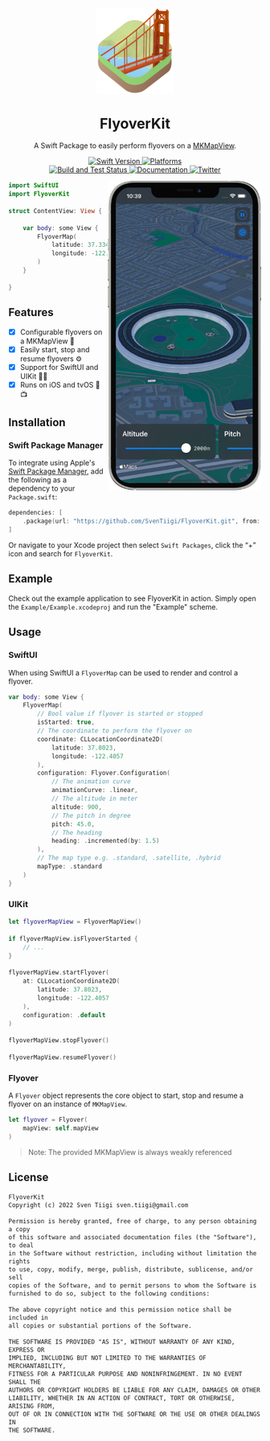 <br/>

<p align="center">
    <img src="Assets/logo.png" width="30%" alt="logo">
</p>

<h1 align="center">
    FlyoverKit
</h1>

<p align="center">
    A Swift Package to easily perform flyovers on a <a href="https://developer.apple.com/documentation/mapkit/mkmapview">MKMapView</a>.
</p>

<p align="center">
   <a href="https://swiftpackageindex.com/SvenTiigi/FlyoverKit">
    <img src="https://img.shields.io/endpoint?url=https%3A%2F%2Fswiftpackageindex.com%2Fapi%2Fpackages%2FSvenTiigi%2FFlyoverKit%2Fbadge%3Ftype%3Dswift-versions" alt="Swift Version">
   </a>
   <a href="https://swiftpackageindex.com/SvenTiigi/FlyoverKit">
    <img src="https://img.shields.io/endpoint?url=https%3A%2F%2Fswiftpackageindex.com%2Fapi%2Fpackages%2FSvenTiigi%2FFlyoverKit%2Fbadge%3Ftype%3Dplatforms" alt="Platforms">
   </a>
   <br/>
   <a href="https://github.com/SvenTiigi/FlyoverKit/actions/workflows/build_and_test.yml">
       <img src="https://github.com/SvenTiigi/FlyoverKit/actions/workflows/build_and_test.yml/badge.svg" alt="Build and Test Status">
   </a>
   <a href="https://sventiigi.github.io/FlyoverKit/documentation/flyoverkit/">
       <img src="https://img.shields.io/badge/Documentation-DocC-blue" alt="Documentation">
   </a>
   <a href="https://twitter.com/SvenTiigi/">
      <img src="https://img.shields.io/badge/Twitter-@SvenTiigi-blue.svg?style=flat" alt="Twitter">
   </a>
</p>

<img align="right" width="307" src="Assets/example-app.png" alt="Example application">

```swift
import SwiftUI
import FlyoverKit

struct ContentView: View {

    var body: some View {
        FlyoverMap(
            latitude: 37.3348,
            longitude: -122.0090
        )
    }

}
```

## Features

- [x] Configurable flyovers on a MKMapView 🚁
- [x] Easily start, stop and resume flyovers ⚙️
- [x] Support for SwiftUI and UIKit 🧑‍🎨
- [x] Runs on iOS and tvOS 📱 📺

## Installation

### Swift Package Manager

To integrate using Apple's [Swift Package Manager](https://swift.org/package-manager/), add the following as a dependency to your `Package.swift`:

```swift
dependencies: [
    .package(url: "https://github.com/SvenTiigi/FlyoverKit.git", from: "2.0.0")
]
```

Or navigate to your Xcode project then select `Swift Packages`, click the “+” icon and search for `FlyoverKit`.

## Example

Check out the example application to see FlyoverKit in action. Simply open the `Example/Example.xcodeproj` and run the "Example" scheme.

## Usage

### SwiftUI

When using SwiftUI a `FlyoverMap` can be used to render and control a flyover.

```swift
var body: some View {
    FlyoverMap(
        // Bool value if flyover is started or stopped
        isStarted: true,
        // The coordinate to perform the flyover on
        coordinate: CLLocationCoordinate2D(
            latitude: 37.8023,
            longitude: -122.4057
        ),
        configuration: Flyover.Configuration(
            // The animation curve
            animationCurve: .linear,
            // The altitude in meter
            altitude: 900,
            // The pitch in degree
            pitch: 45.0,
            // The heading
            heading: .incremented(by: 1.5)
        ),
        // The map type e.g. .standard, .satellite, .hybrid
        mapType: .standard
    )
}
```

### UIKit

```swift
let flyoverMapView = FlyoverMapView()

if flyoverMapView.isFlyoverStarted {
    // ...
}

flyoverMapView.startFlyover(
    at: CLLocationCoordinate2D(
        latitude: 37.8023,
        longitude: -122.4057
    ),
    configuration: .default
)

flyoverMapView.stopFlyover()

flyoverMapView.resumeFlyover()
```

### Flyover

A `Flyover` object represents the core object to start, stop and resume a flyover on an instance of `MKMapView`.

```swift
let flyover = Flyover(
    mapView: self.mapView
)
```

> Note: The provided MKMapView is always weakly referenced

## License

```
FlyoverKit
Copyright (c) 2022 Sven Tiigi sven.tiigi@gmail.com

Permission is hereby granted, free of charge, to any person obtaining a copy
of this software and associated documentation files (the "Software"), to deal
in the Software without restriction, including without limitation the rights
to use, copy, modify, merge, publish, distribute, sublicense, and/or sell
copies of the Software, and to permit persons to whom the Software is
furnished to do so, subject to the following conditions:

The above copyright notice and this permission notice shall be included in
all copies or substantial portions of the Software.

THE SOFTWARE IS PROVIDED "AS IS", WITHOUT WARRANTY OF ANY KIND, EXPRESS OR
IMPLIED, INCLUDING BUT NOT LIMITED TO THE WARRANTIES OF MERCHANTABILITY,
FITNESS FOR A PARTICULAR PURPOSE AND NONINFRINGEMENT. IN NO EVENT SHALL THE
AUTHORS OR COPYRIGHT HOLDERS BE LIABLE FOR ANY CLAIM, DAMAGES OR OTHER
LIABILITY, WHETHER IN AN ACTION OF CONTRACT, TORT OR OTHERWISE, ARISING FROM,
OUT OF OR IN CONNECTION WITH THE SOFTWARE OR THE USE OR OTHER DEALINGS IN
THE SOFTWARE.
```
